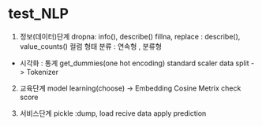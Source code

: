# test_NLP

1. 정보(데이터)단계
dropna: info(), describe()
fillna, replace : describe(), value_counts()
컬럼 형태 분류 : 연속형 , 분류형
+ 시각화 : 통계
get_dummies(one hot encoding)
standard scaler
data split -> Tokenizer

2. 교육단계
model learning(choose) -> Embedding Cosine Metrix
check score

3. 서비스단계
pickle :dump, load
recive data
apply prediction
